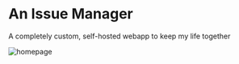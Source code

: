 # An Issue Manager

A completely custom, self-hosted webapp to keep my life together

![homepage](https://i.imgur.com/6MFn17E.png)
